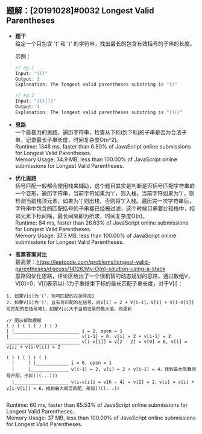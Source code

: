 ## 题解：[20191028]#0032 Longest Valid Parentheses
- **题干**   
给定一个只包含 '(' 和 ')' 的字符串，找出最长的包含有效括号的子串的长度。      

  示例：   
  ```javascript
  // eg.1
  Input: "(()"
  Output: 2
  Explanation: The longest valid parentheses substring is "()"

  // eg.2
  Input: ")()())"
  Output: 4
  Explanation: The longest valid parentheses substring is "()()"
  ``` 
    
- **思路**   
一个最暴力的思路，遍历字符串，检查从下标i到下标j的子串是否为合法子串，记录最长子串长度，时间复杂度O(n^2)。     
Runtime: 1348 ms, faster than 6.80% of JavaScript online submissions for Longest Valid Parentheses.   
Memory Usage: 34.9 MB, less than 100.00% of JavaScript online submissions for Longest Valid Parentheses.   

- **优化思路**   
括号匹配一般都会使用栈来辅助，这个题目其实是判断是否括号匹配字符串的一个变形，遍历字符串，当前字符如果为'('，则入栈，当前字符如果为')'，则检测当前栈顶元素，如果为'('则出栈，否则将')'入栈。遍历完一次字符串后，字符串中包含的匹配括号的子串都已经被过滤，这个时候只需要比较栈中，相邻元素下标间隔，最长间隔即为所求，时间复杂度O(n)。   
Runtime: 84 ms, faster than 26.63% of JavaScript online submissions for Longest Valid Parentheses.   
Memory Usage: 37.3 MB, less than 100.00% of JavaScript online submissions for Longest Valid Parentheses.   

- **高票答案对比**   
最高票：https://leetcode.com/problems/longest-valid-parentheses/discuss/14126/My-O(n)-solution-using-a-stack    
思路同优化思路，评论区给出了一个很机智的动态规划的思路，通过数组V，V[0]=0，V[i]表示以i-1为子串结束下标的最长匹配子串长度，对于V[i]：   
```
1. 如果V[i]为'('，则可匹配的左括号加1
2. 如果V[i]为')'，且有可匹配的左括号，则V[i] = 2 + V[i-1]，V[i] + V[i-V[i]]可匹配的左括号减1，如果V[i]大于当前记录的最大值，则更新   

// 图示帮助理解
( ) ( ( ( ) ) ) ( )
| |________________________ i = 2, open = 1
|__________________________ v[i-1] = 0, v[i] = 2 + v[i-1] = 2
___________________________ v[i-v[i]] = v[2 - 2] = v[0] = 0, v[i] = v[i] + v[i-V[i]] = 2

( ) ( ( ) ) ( )
  |     | |____________ i = 6, open = 1
  |     |______________ v[i-1] = 2, v[i] = 2 + v[i-1] = 4，找到最大层叠括号匹配，形如(((...)))
  |____________________ v[i-v[i]] = v[6 - 4] = v[2] = 2，v[i] = v[i] + v[i-V[i]] = 6，找到最大同层匹配，形如()()...()


```
Runtime: 60 ms, faster than 85.53% of JavaScript online submissions for Longest Valid Parentheses.   
Memory Usage: 37 MB, less than 100.00% of JavaScript online submissions for Longest Valid Parentheses.   